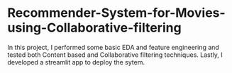 # Recommender-System-for-Movies-using-Collaborative-filtering
In this project, I performed some basic EDA and feature engineering and tested both Content based and Collaborative filtering techniques. Lastly, I developed a streamlit app to deploy the sytem.
